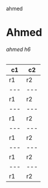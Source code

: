 ahmed
# Ahmed
###### ahmed h6

| c1  | c2  |
| --- | --- |
| r1  | r2  |
| --- | --- |
| r1  | r2  |
| --- | --- |
| r1  | r2  |
| --- | --- |
| r1  | r2  |
| --- | --- |
| r1  | r2  |
| --- | --- |
| r1  | r2  |
